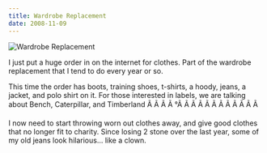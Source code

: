 ```yaml
---
title: Wardrobe Replacement
date: 2008-11-09
---
```


![Wardrobe Replacement](https://source.unsplash.com/LuQ2ex5HY3c/1600x900)

I just put a huge order in on the internet for clothes. Part of the wardrobe replacement that I tend to do every year or so.

This time the order has boots, training shoes, t-shirts, a hoody, jeans, a jacket, and polo shirt on it. For those interested in labels, we are talking about Bench, Caterpillar, and Timberland Ã Ã Ã Ã °Ã Ã Ã Ã Ã Ã Ã Ã Ã Ã Ã Ã 

I now need to start throwing worn out clothes away, and give good clothes that no longer fit to charity. Since losing 2 stone over the last year, some of my old jeans look hilarious... like a clown.